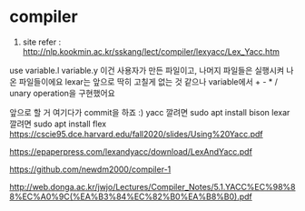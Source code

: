 # compiler
1. site refer : http://nlp.kookmin.ac.kr/sskang/lect/compiler/lexyacc/Lex_Yacc.htm


use variable.l variable.y 
이건 사용자가 만든 파일이고, 나머지 파일들은 실행시켜 나온 파일들이에요
lexar는 앞으로 딱히 고칠게 없는 것 같으나 variable에서 + - * / unary operation을 구현했어요

앞으로 할 거 여기다가 commit을 하죠 :)
yacc 깔려면 sudo apt install bison
lexar 깔려면 sudo apt install flex
https://cscie95.dce.harvard.edu/fall2020/slides/Using%20Yacc.pdf

https://epaperpress.com/lexandyacc/download/LexAndYacc.pdf

https://github.com/newdm2000/compiler-1

http://web.donga.ac.kr/jwjo/Lectures/Compiler_Notes/5.1.YACC%EC%98%88%EC%A0%9C(%EA%B3%84%EC%82%B0%EA%B8%B0).pdf
